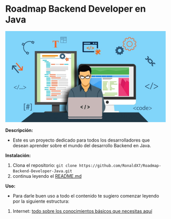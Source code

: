 # Roadmap Backend Developer en Java

![Logo de mi proyecto](./img/fondo.jpg)

**Descripción:**
- Este es un proyecto dedicado para todos los desarrolladores que desean aprender sobre el mundo del desarrollo Backend en Java.

**Instalación:**
1. Clona el repositorio: `git clone https://github.com/RonaldX7/Roadmap-Backend-Developer-Java.git`
2. continua leyendo el [README.md](README.md)

**Uso:**
- Para darle buen uso a todo el contenido te sugiero comenzar leyendo por la siguiente estructura:

1. Internet: [todo sobre los conocimientos básicos que necesitas aquí](https://github.com/RonaldX7/Roadmap-Backend-Developer-Java/tree/main/internet)
